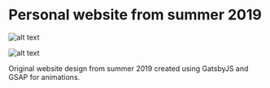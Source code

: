 # Personal website from summer 2019

![alt text](https://i.imgur.com/okjxeU3.png)

![alt text](https://i.imgur.com/4eBYPsO.png)

Original website design from summer 2019 created using GatsbyJS and GSAP for animations.
